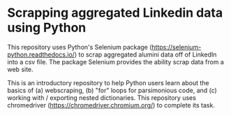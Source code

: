 # Scrapping aggregated Linkedin data using Python


This repository uses Python's Selenium package (https://selenium-python.readthedocs.io/) to scrap aggregated alumini data off of LinkedIn into a csv file. The package Selenium provides the ability scrap data from a web site.

This is an introductory repository to help Python users learn about the basics of (a) webscraping, (b) "for" loops for parsimonious code, and (c) working with / exporting nested dictionaries. This repository uses chromedriver (https://chromedriver.chromium.org/) to complete its task.


